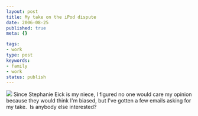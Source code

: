 ```yaml
---
layout: post
title: My take on the iPod dispute
date: 2006-08-25
published: true
meta: {}

tags:
- work
type: post
keywords:
- family
- work
status: publish
---
```



[![](http://www.andyeick.com/_blogMedia/MytakeontheiPoddispute_5468/image0_thumb3.png)](http://www.andyeick.com/_blogMedia/MytakeontheiPoddispute_5468/image05.png) Since Stephanie Eick is my niece, I figured no one would care my opinion because they would think I'm biased, but I've gotten a few emails asking for my take.  Is anybody else interested?

